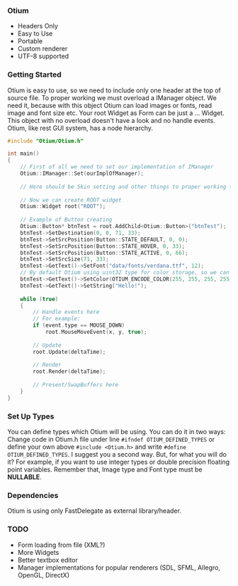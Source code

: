 ### Otium
* Headers Only
* Easy to Use
* Portable
* Custom renderer
* UTF-8 supported

### Getting Started
Otium is easy to use, so we need to include only one header at the top of source file. 
To proper working we must overload a IManager object. We need it, because with this object Otium can load images or fonts, read image and font size etc. 
Your root Widget as Form can be just a ... Widget. This object with no overload doesn't have a look and no handle events. Otium, like rest GUI system, has a node hierarchy. 

```cpp
#include "Otium/Otium.h"

int main()
{
    // First of all we need to set our implementation of IManager
    Otium::IManager::Set(ourImplOfManager);
    
    // Here should be Skin setting and other things to proper working for manager implementation
    
    // Now we can create ROOT widget
    Otium::Widget root("ROOT");
    
    // Example of Button creating
    Otium::Button* btnTest = root.AddChild<Otium::Button>("btnTest");
    btnTest->SetDestination(0, 0, 71, 33);
    btnTest->SetSrcPosition(Button::STATE_DEFAULT, 0, 0);
    btnTest->SetSrcPosition(Button::STATE_HOVER, 0, 33);
    btnTest->SetSrcPosition(Button::STATE_ACTIVE, 0, 66);
    btnTest->SetSrcSize(71, 33);
    btnTest->GetText()->SetFont("data/fonts/verdana.ttf", 12);
    // By default Otium using uint32 type for color storage, so we can use OTIUM_ENCODE_COLOR macro
    btnTest->GetText()->SetColor(OTIUM_ENCODE_COLOR(255, 255, 255, 255));
    btnTest->GetText()->SetString("Hello!");
    
    while (true)
    {
        // Handle events here
        // For example:
        if (event.type == MOUSE_DOWN)
            root.MouseMoveEvent(x, y, true);
            
        // Update
        root.Update(deltaTime);
        
        // Render
        root.Render(deltaTime);
        
        // Present/SwapBuffers here
    }
}
```

### Set Up Types
You can define types which Otium will be using. You can do it in two ways: Change code in Otium.h file under line `#ifndef OTIUM_DEFINED_TYPES` or define your own above `#include <Otium.h>` and write `#define OTIUM_DEFINED_TYPES`. I suggest you a second way. But, for what you will do it? For example, if you want to use integer types or double precision floating point variables. Remember that, Image type and Font type must be **NULLABLE**.

### Dependencies
Otium is using only FastDelegate as external library/header.

### TODO
* Form loading from file (XML?)
* More Widgets
* Better textbox editor
* Manager implementations for popular renderers (SDL, SFML, Allegro, OpenGL, DirectX)
